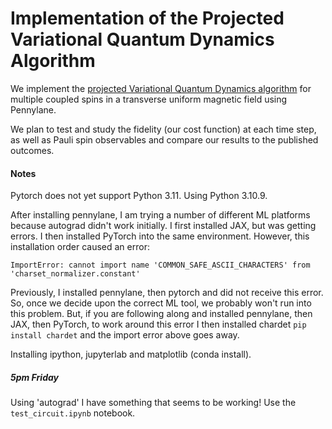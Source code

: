 # Implementation of the Projected Variational Quantum Dynamics Algorithm

We implement the 
[projected Variational Quantum Dynamics algorithm](https://doi.org/10.22331/q-2021-07-28-512) 
for multiple coupled spins in a transverse uniform magnetic field using Pennylane.

We plan to test and study the fidelity (our cost function) at each time step, as well as Pauli spin 
observables and compare our results to the published outcomes. 

#### Notes

Pytorch does not yet support Python 3.11. Using Python 3.10.9.

After installing pennylane, I am trying a number of different ML platforms because autograd didn't work
initially. I first installed JAX, but was getting errors. I then installed PyTorch into the same environment. 
However, this installation order caused an error:

```
ImportError: cannot import name 'COMMON_SAFE_ASCII_CHARACTERS' from 'charset_normalizer.constant'
```

Previously, I installed pennylane, then pytorch and did not receive this error. So, once we decide upon the 
correct ML tool, we probably won't run into this problem. But, if you are following along and installed 
pennylane, then JAX, then PyTorch, to work around this error I then installed chardet `pip install chardet` and
the import error above goes away. 

Installing ipython, jupyterlab and matplotlib (conda install).

##### 5pm Friday

Using 'autograd' I have something that seems to be working!  Use the `test_circuit.ipynb` notebook. 